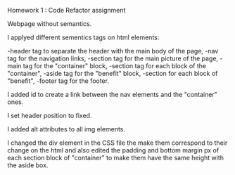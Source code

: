 Homework 1 : Code Refactor assignment

Webpage without semantics.

I applyed different sementics tags on html elements:

-header tag to separate the header with the main body of the page,
-nav tag for the navigation links,
-section tag for the main picture of the page,
-main tag for the "container" block,
-section tag for each block of the "container",
-aside tag for the "benefit" block,
-section for each block of "benefit", 
-footer tag for the footer.

I added id to create a link between the nav elements and the "container" ones.

I set header position to fixed.

I added alt attributes to all img elements.

I changed the div element in the CSS file the make them correspond to their change on the html and also edited the padding and bottom margin px of each section block of "container" to make them have the same height with the aside box. 





